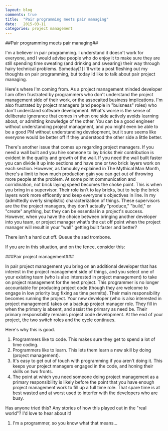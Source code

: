 ```yaml
---
layout: blog
comments: true
title:  "Pair programming meets pair managing"
date:   2015-03-11
categories: project management
---
```

##Pair programming meets pair managing##

I'm a believer in pair programming. I understand it doesn't work for everyone, and I would advise people who do enjoy it to make sure they are still spending time sweating (and drinking and swearing) their way through hairy technical problems. Someday[1] I'll write a post fleshing out my thoughts on pair programming, but today Id like to talk about pair project managing. 

Here's where I'm coming from. As a project management minded developer I am often frustrated by programmers who don't understand the project management side of their work, or the assocaited business implications. I'm also frustrated by project managers (and people in "buisness" roles) who don't understand software development. What's worse is the sense of deliberate ignorance that comes in when one side actively avoids learning about, or admitting knowledge of the other. You can be a good engineer without understanding project managment, and you might even be able to be a good PM without understanding development, but it sure seems like everyone would be better off if they understood the other side a little better.

There's another issue that comes up regarding project managers. If you need a wall built and you hire someone to lay bricks their contribution is evident in the quality and growth of the wall. If you need the wall built faster you can divide it up into sections and have one or two brick layers work on each section. However, as famoulsy explained in The Mythical Man Month, there's a limit to how much production gain you can get out of throwing more people at the problem. At some point communication and corridination, not brick laying speed becomes the choke point. This is when you bring in a supervisor. Their role isn't to lay bricks, but to help the brick layers work more efficently and keep everyone's objectives in line. In my (admittedly overly simplistic) characterization of things. These supervisors are the the project managers, they don't actaully "produce," "build," or "create" anything, but they can be essential in a project's success. However, when you have the choice between bringing another developer into you team, or project manager what's the cut off point when the project manager will result in your "wall" getting built faster and better?

There isn't a hard cut off. Queue the sad trombone. 

If you are in this situation, and on the fence, consider this:

###Pair project management###

In pair project management you bring on an additional developer that has interest in the project management side of things, and you select one of your existing team (who is also interested in project management) to take on project management for the next project. This programmer is no longer accountable for producing project code (though they are welcome to engage in low priority bug fixing as time permits). Their main responsibility becomes running the project. Your new developer (who is also interested in project management) takes on a backup project manager role. They fill in when the primary is absent, and assist the primary as need be. Their primary responsibility remains project code development. At the end of your project, the two switch roles and the cycle continues.

Here's why this is good.

1. Programmers like to code. This makes sure they get to spend a lot of time coding.
2. Programmers like to learn. This lets them learn a new skill by doing (project management).
3. It's easy to get out of touch with programming if you aren't doing it. This keeps your project managers engaged in the code, and honing their skills on two fronts.
4. The point at which you need someone doing project management as a primary responsibiilty is likely before the point that you have enough project management work to fill up a full time role. That spare time is at best wasted and at worst used to interfer with the developers who are busy.

Has anyone tried this? Any stories of how this played out in the "real world"? I'd love to hear about it!


 
1. I'm a programmer, so you know what that means...
